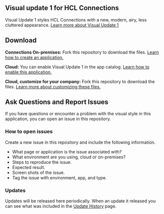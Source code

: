 ## Visual update 1 for HCL Connections

Visual Update 1 styles HCL Connections with a new, modern, airy, less cluttered appearance. [Learn more about Visual Update 1](https://ibmcnxdev.github.io/cnx-custom-theme/index.html)

## Download
**Connections On-premises:** Fork this repository to download the files. [Learn how to create an application.](https://ibmcnxdev.github.io/cnx-custom-theme/configure.html)

**Cloud:** You can enable Visual Update 1 in the app catalog. [Learn how to enable this application.](https://ibmcnxdev.github.io/cnx-custom-theme/about.html)

**Cloud, customize for your company:** Fork this repository to download the files. [Learn more about customizing these files.](https://ibmcnxdev.github.io/cnx-custom-theme/example.html)


## Ask Questions and Report Issues
If you have questions or encounter a problem with the visual style in this application, you can open an issue in this repository.

### How to open issues
Create a new issue in this repository and include the following information.
- What page or application is the issue associated with?
- What environment are you using, cloud or on-premises?
- Steps to reproduce the issue.
- Expected result.
- Screen shots of the issue.
- Tag the issue with environment, app, and type.

### Updates
Updates will be released here periodically. When an update it released you can see what was included in the [Update History](https://ibmcnxdev.github.io/cnx-custom-theme/updatehistory.html) page.
